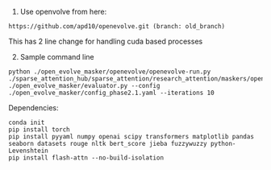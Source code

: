 1. Use openvolve from here:
```
https://github.com/apd10/openevolve.git (branch: old_branch)
```
This has 2 line change for handling cuda based processes

2. Sample command line
```
python ./open_evolve_masker/openevolve/openevolve-run.py  ./sparse_attention_hub/sparse_attention/research_attention/maskers/openevolve/openevolve_masker.py ./open_evolve_masker/evaluator.py --config ./open_evolve_masker/config_phase2.1.yaml --iterations 10

```

Dependencies:
```
conda init
pip install torch 
pip install pyyaml numpy openai scipy transformers matplotlib pandas seaborn datasets rouge nltk bert_score jieba fuzzywuzzy python-Levenshtein
pip install flash-attn --no-build-isolation
```
